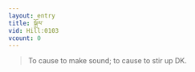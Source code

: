 ```yaml
---
layout: entry
title: སྐྲོལ་
vid: Hill:0103
vcount: 0
---
```

> To cause to make sound; to cause to stir up DK\.

